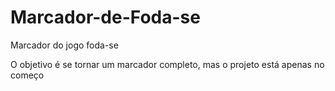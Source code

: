 # Marcador-de-Foda-se
Marcador do jogo foda-se

O objetivo é se tornar um marcador completo, mas o projeto está apenas no começo
